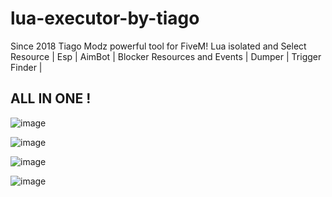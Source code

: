 

# lua-executor-by-tiago

Since 2018 Tiago Modz  powerful tool for FiveM!
Lua isolated and Select Resource | Esp | AimBot | Blocker Resources and Events | Dumper | Trigger Finder |
## ALL IN ONE !

![image](https://github.com/stenkenj/lua-executor-by-tiago/assets/159486539/52bd2b1b-fefd-4977-8963-baaa2edff3d9)

![image](https://github.com/stenkenj/lua-executor-by-tiago/assets/159486539/43edd0aa-285f-4d5b-88d7-8baf94303323)

![image](https://github.com/stenkenj/lua-executor-by-tiago/assets/159486539/e18c62ba-7427-4434-9ab3-e437e8e6c3ff)

![image](https://github.com/user-attachments/assets/ef935f60-6b0c-464b-9ed2-27ddbf62645d)
